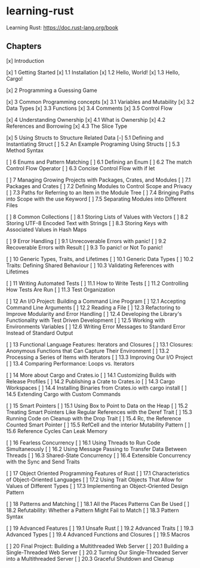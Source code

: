 # learning-rust
Learning Rust: https://doc.rust-lang.org/book

## Chapters
[x] Introduction

[x] 1 Getting Started
[x] 1.1 Installation
[x] 1.2 Hello, World!
[x] 1.3 Hello, Cargo!

[x] 2 Programming a Guessing Game

[x] 3 Common Programming concepts
[x] 3.1 Variables and Mutability
[x] 3.2 Data Types
[x] 3.3 Functions
[x] 3.4 Comments
[x] 3.5 Control Flow

[x] 4 Understanding Ownership
[x] 4.1 What is Ownership
[x] 4.2 References and Borrowing
[x] 4.3 The Slice Type

[x] 5 Using Structs to Structure Related Data
[-] 5.1 Defining and Instantiating Struct
[ ] 5.2 An Example Programing Using Structs
[ ] 5.3 Method Syntax

[ ] 6 Enums and Pattern Matching
[ ] 6.1 Defining an Enum
[ ] 6.2 The match Control Flow Operator
[ ] 6.3 Concise Control Flow with if let

[ ] 7 Managing Growing Projects with Packages, Crates, and Modules
[ ] 7.1 Packages and Crates
[ ] 7.2 Defining Modules to Control Scope and Privacy
[ ] 7.3 Paths for Referring to an Item in the Module Tree
[ ] 7.4 Bringing Paths into Scope with the use Keyword
[ ] 7.5 Separating Modules into Different Files

[ ] 8 Common Collections
[ ] 8.1 Storing Lists of Values with Vectors
[ ] 8.2 Storing UTF-8 Encoded Text with Strings
[ ] 8.3 Storing Keys with Associated Values in Hash Maps

[ ] 9 Error Handling
[ ] 9.1 Unrecoverable Errors with panic!
[ ] 9.2 Recoverable Errors with Result
[ ] 9.3 To panic! or Not To panic!

[ ] 10 Generic Types, Traits, and Lifetimes
[ ] 10.1 Generic Data Types
[ ] 10.2 Traits: Defining Shared Behaviour
[ ] 10.3 Validating References with Lifetimes

[ ] 11 Writing Automated Tests
[ ] 11.1 How to Write Tests
[ ] 11.2 Controlling How Tests Are Run
[ ] 11.3 Test Organization

[ ] 12 An I/O Project: Building a Command Line Program
[ ] 12.1 Accepting Command Line Arguments
[ ] 12.2 Reading a File
[ ] 12.3 Refactoring to Improve Modularity and Error Handling
[ ] 12.4 Developing the Library's Functionality with Test Driven Development
[ ] 12.5 Working with Environments Variables
[ ] 12.6 Writing Error Messages to Standard Error Instead of Standard Output

[ ] 13 Functional Language Features: Iterators and Closures
[ ] 13.1 Closures: Anonymous Functions that Can Capture Their Environment
[ ] 13.2 Processing a Series of Items with Iterators
[ ] 13.3 Improving Our I/O Project
[ ] 13.4 Comparing Performance: Loops vs. Iterators

[ ] 14 More about Cargo and Crates.io
[ ] 14.1 Customizing Builds with Release Profiles
[ ] 14.2 Publishing a Crate to Crates.io
[ ] 14.3 Cargo Workspaces
[ ] 14.4 Installing Binaries from Crates.io with cargo install
[ ] 14.5 Extending Cargo with Custom Commands

[ ] 15 Smart Pointers
[ ] 15.1 Using Box<T> to Point to Data on the Heap
[ ] 15.2 Treating Smart Pointers Like Regular References with the Deref Trait
[ ] 15.3 Running Code on Cleanup with the Drop Trait
[ ] 15.4 Rc<T>, the Reference Counted Smart Pointer
[ ] 15.5 RefCell<T> and the interior Mutability Pattern
[ ] 15.6 Reference Cycles Can Leak Memory

[ ] 16 Fearless Concurrency
[ ] 16.1 Using Threads to Run Code Simultaneously
[ ] 16.2 Using Message Passing to Transfer Data Between Threads
[ ] 16.3 Shared-State Concurrency
[ ] 16.4 Extensible Concurrency with the Sync and Send Traits

[ ] 17 Object Oriented Programming Features of Rust
[ ] 17.1 Characteristics of Object-Oriented Languages
[ ] 17.2 Using Trait Objects That Allow for Values of Different Types
[ ] 17.3 Implementing an Object-Oriented Design Pattern

[ ] 18 Patterns and Matching
[ ] 18.1 All the Places Patterns Can Be Used
[ ] 18.2 Refutability: Whether a Pattern Might Fail to Match
[ ] 18.3 Pattern Syntax

[ ] 19 Advanced Features
[ ] 19.1 Unsafe Rust
[ ] 19.2 Advanced Traits
[ ] 19.3 Advanced Types
[ ] 19.4 Advanced Functions and Closures
[ ] 19.5 Macros

[ ] 20 Final Project: Building a Multithreaded Web Server
[ ] 20.1 Building a Single-Threaded Web Server
[ ] 20.2 Turning Our Single-Threaded Server into a Multithreaded Server
[ ] 20.3 Graceful Shutdown and Cleanup
